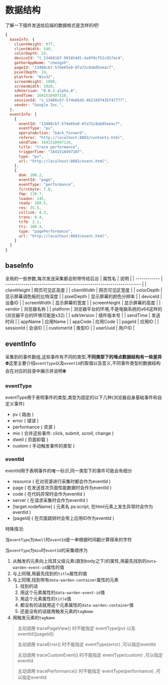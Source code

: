 # 数据结构
了解一下插件发送给后端的数据格式是怎样的吧!

``` js
{
  baseInfo: {
    clientHeight: 977,
    clientWidth: 549,
    colorDepth: 24,
    deviceId: "t_13466167-991854d1-da9f0cf52c91fac4",
    gatherAppName: "chengxh",
    pageId: "13488cb7-57de65e0-8fa72c8ab05eeac7",
    pixelDepth: 24,
    platform: "Win32",
    screenHeight: 1080,
    screenWidth: 1920,
    sdkVersion: "0.0.1-alpha.8",
    sendTime: 1641518497118,
    sessionId: "s_13488cb7-57de65d5-4621697435f47777",
    vendor: "Google Inc.",
  },
  eventInfo: [
    {
      eventId: "13488cb7-57de65e0-8fa72c8ab05eeac7",
      eventType: "pv",
      operateAction: "back_forward",
      referer: "http://localhost:8083/contents.html",
      sendTime: 1641518497118,
      title: "trace performance",
      triggerTime: "1641518497107",
      type: "pv",
      url: "http://localhost:8083/event.html",
    },
    {
      dom: 100.2,
      eventId: "page",
      eventType: "performance",
      firstbyte: 7.8,
      fmp: 130.7,
      loadon: 145,
      ready: 109.5,
      res: 35.5,
      ssllink: 4.3,
      trans: 0.4,
      ttfb: 2.1,
      tti: 108.4,
      type: "pagePerformance",
      url: "http://localhost:8083/event.html",
    }
  ]
}
```

## baseInfo
全局的一些参数,每次发送采集都会附带传给后台
| 属性名       | 说明                                                                |
| ------------ | ------------------------------------------------------------------- |
| clientHeight | 网页可见区高度                                                      |
| clientWidth  | 网页可见区宽度                                                      |
| colorDepth   | 显示屏幕调色板的比特深度                                            |
| pixelDepth   | 显示屏幕的颜色分辨率                                                |
| deviceId     | 设备ID                                                              |
| screenWidth  | 显示屏幕的宽度                                                      |
| screenHeight | 显示屏幕的高度                                                      |
| vendor       | 浏览器名称                                                          |
| platform     | 浏览器平台的环境,不是电脑系统的x64这样的(浏览器平台的环境可能是x32) |
| sdkVersion   | 插件版本号                                                          |
| sendTime     | 发送时间                                                            |
| appName      | 应用Name                                                            |
| appCode      | 应用Code                                                            |
| pageId       | 应用ID                                                              |
| sessionId    | 会话ID                                                              |
| customerId   | 类型ID                                                              |
| userUuid     | 用户ID                                                              |

## eventInfo
采集到的事件数组,这些事件有不同的类型,**不同类型下的埋点数据结构有一些差异**<br>
:no_entry:这里主要介绍`eventType`以及`eventId`的取值以及意义,不同事件类型的数据结构会在对应的目录中展示并说明:no_entry:

### eventType
eventType用于表明事件的类型,类型为固定的以下几种(浏览器自身基础事件和自定义事件)
+ pv ( 路由 )
+ error ( 错误 )
+ performance ( 资源 )
+ mix ( 合并这些事件: click, submit, scroll, change )
+ dwell ( 页面卸载 )
+ custom ( 手动触发事件的类型 )

### eventId
eventId用于表明事件的唯一标识,同一类型下的事件可能会有细分

+ resource ( 在对资源进行采集时都会作为eventId )
+ page ( 在发送首次页面性能数据时会作为eventId )
+ code ( 在代码异常时会作为eventId )
+ server ( 在请求采集时会作为eventId )
+ [target.nodeName] ( 元素名 ps:script, 在html元素上发生异常时会作为eventId )
+ [pageId] ( 在页面跳转时会带上应用ID作为eventId )

特殊情况:

当`eventType`为`dwell`时`eventId`是一串根据时间戳计算得来的字符

当`eventType`为`mix`时`eventId`的采集顺序为
1. 从触发的元素向上找其父级元素(直到body之下)的属性,用最先找到的`data-warden-event-id`属性的值
2. 与上同理,用最先找到的`title`属性的值
3. 与上同理,找到带有`data-warden-container`属性的元素
   1. 找到的话
   2. 用这个元素属性的`data-warden-event-id`值
   3. 用这个元素属性的`title`值
   4. 都没有的话就用这个元素属性的`data-warden-container`值
   5. 还是没有的话就用触发元素的`tagName`
4. 用触发元素的`tagName`

> 主动调用 tracePageView() 时不能指定 eventType(pv) 以及 eventId([pageId])
> 
> 主动调用 traceError() 时不能指定 eventType(error) ,可以指定eventId
> 
> 主动调用 traceCustomEvent() 时不能指定 eventType(custom) ,可以指定eventId
> 
> 主动调用 tracePerformance() 时不能指定 eventType(performance) ,可以指定eventId